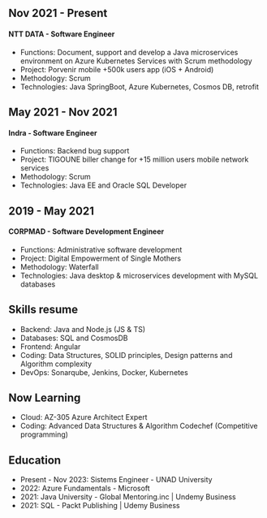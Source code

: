 ## Nov 2021 - Present
#### NTT DATA - Software Engineer
- Functions: Document, support and develop a Java microservices environment on Azure Kubernetes Services with Scrum methodology
- Project: Porvenir mobile +500k users app (iOS + Android)
- Methodology: Scrum
- Technologies: Java SpringBoot, Azure Kubernetes, Cosmos DB, retrofit

## May 2021 - Nov 2021
#### Indra - Software Engineer
- Functions: Backend bug support
- Project: TIGOUNE biller change for +15 million users mobile network services
- Methodology: Scrum
- Technologies: Java EE and Oracle SQL Developer

## 2019 - May 2021
#### CORPMAD - Software Development Engineer
- Functions: Administrative software development
- Project: Digital Empowerment of Single Mothers
- Methodology: Waterfall
- Technologies: Java desktop & microservices development with MySQL databases

## Skills resume

- Backend: Java and Node.js (JS & TS)
- Databases: SQL and CosmosDB
- Frontend: Angular
- Coding: Data Structures, SOLID principles, Design patterns and Algorithm complexity
- DevOps: Sonarqube, Jenkins, Docker, Kubernetes

## Now Learning

- Cloud: AZ-305 Azure Architect Expert
- Coding: Advanced Data Structures & Algorithm Codechef (Competitive programming)

## Education

- Present - Nov 2023: Sistems Engineer - UNAD University
- 2022: Azure Fundamentals - Microsoft
- 2021: Java University - Global Mentoring.inc | Undemy Business
- 2021: SQL - Packt Publishing | Udemy Business
